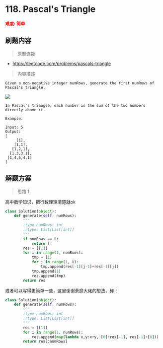 #  118. Pascal's Triangle
**<font color=red>难度: 简单</font>**

## 刷题内容

> 原题连接

* https://leetcode.com/problems/pascals-triangle

> 内容描述

```
Given a non-negative integer numRows, generate the first numRows of Pascal's triangle.
```
![](https://github.com/apachecn/LeetCode/blob/master/images/118/PascalTriangleAnimated2.gif)

```
In Pascal's triangle, each number is the sum of the two numbers directly above it.

Example:

Input: 5
Output:
[
     [1],
    [1,1],
   [1,2,1],
  [1,3,3,1],
 [1,4,6,4,1]
]
```

## 解题方案

> 思路 1


高中数学知识，把行数理理清楚就ok


```python
class Solution(object):
    def generate(self, numRows):
        """
        :type numRows: int
        :rtype: List[List[int]]
        """
        if numRows == 0:
            return []
        res = [[1]]
        for i in range(1, numRows):
            tmp = [1]
            for j in range(1, i):
                tmp.append(res[-1][j-1]+res[-1][j])
            tmp.append(1)
            res.append(tmp)
        return res         
```
或者可以写得更简单一些，这里谢谢荼靡大佬的想法，棒！

```python
class Solution(object):
    def generate(self, numRows):
        """
        :type numRows: int
        :rtype: List[List[int]]
        """
        res = [[1]]
        for i in range(1, numRows):
            res.append(map(lambda x,y:x+y, [0]+res[-1], res[-1]+[0]))
        return res[:numRows]
```

